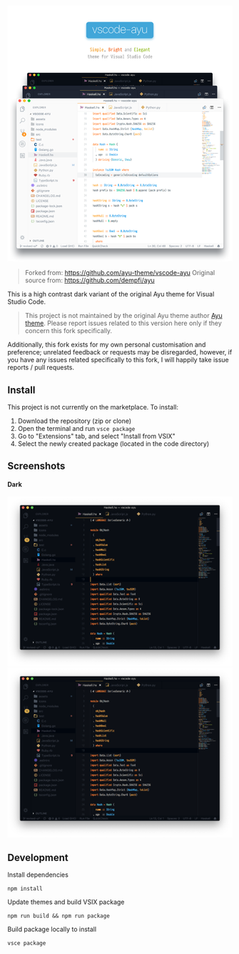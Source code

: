 ![vscode-ayu](assets/header.png)

> Forked from: https://github.com/ayu-theme/vscode-ayu
> Original source from: https://github.com/dempfi/ayu

This is a high contrast dark variant of the original Ayu theme for Visual Studio Code.

> This project is not maintained by the original Ayu theme author [Ayu theme](https://github.com/dempfi/ayu). Please report issues related to this version here only if they concern this fork specifically.

Additionally, this fork exists for my own personal customisation and preference; unrelated feedback or requests may be disregarded, however, if you have any issues related specifically to this fork, I will happily take issue reports / pull requests.

## Install

This project is not currently on the marketplace. To install:

1. Download the repository (zip or clone)
2. Open the terminal and run `vsce package`
3. Go to "Extensions" tab, and select "Install from VSIX"
4. Select the newly created package (located in the code directory)

## Screenshots

#### Dark

![Dark](assets/dark.png)
![Dark Bordered](assets/dark-bordered.png)

## Development

Install dependencies

```shell
npm install
```

Update themes and build VSIX package

```shell
npm run build && npm run package
```

Build package locally to install

```shell
vsce package
```
